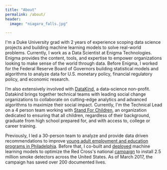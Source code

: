 ```yaml
---
title: "About"
permalink: /about/
header:
  image: "niagara_falls.jpg"

---
```


I'm a Duke University grad with 2 years of experience scoping data science projects and building machine learning models to solve real-world problems. Currently, I work as a Data Scientist at Enigma Technologies. Enigma provides the content, tools, and expertise to empower organizations looking to make sense of the world through data. Before Enigma, I worked for the Federal Reserve Board of Governors building statistical models and algorithms to analyze data for U.S. monetary policy, financial regulatory policy, and economic research.

I’m also extensively involved with [DataKind](http://www.datakind.org/), a data-science non-profit. Datakind brings together technical teams with leading social change organizations to collaborate on cutting-edge analytics and advanced algorithms to maximize their social impact. Currently, I'm the Technical Lead on a 4 person team working with [Stand For Children](http://stand.org/), an organization dedicated to ensuring that all children, regardless of their background, graduate from high school prepared for, and with access to, college or career training.

Previously, I led a 30-person team to analyze and provide data driven recommendations to improve [young adult employment and education programs in Philadelphia](https://www.pyninc.org/). Before that, I co-built and [deployed](http://home-fire-risk.github.io/smoke_alarm_map/) machine learning models to optimize the Red Cross's national [campaign](http://www.redcross.org/get-help/prepare-for-emergencies/types-of-emergencies/fire/prevent-home-fire) to install 2.5 million smoke detectors across the United States. As of March 2017, the campaign has saved over 200 documented lives.

